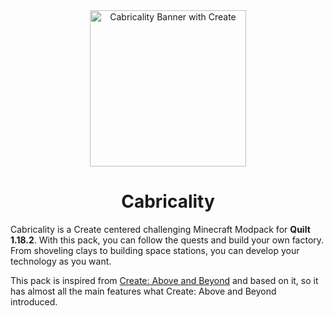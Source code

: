 <div align="center"> <img src="https://github.com/DM-Earth/Cabricality/blob/packwiz/1.18.2/quilt/dev/assets/cabricality_icon.png?raw=true" width = 250 alt="Cabricality Banner with Create"> </div>
<h1 align="center"> Cabricality </h1>

Cabricality is a Create centered challenging Minecraft Modpack for **Quilt 1.18.2**. With this pack, you can follow the quests and build your own factory. From shoveling clays to building space stations, you can develop your technology as you want.

This pack is inspired from [Create: Above and Beyond](https://github.com/simibubi/Above-and-Beyond) and based on it, so it has almost all the main features what Create: Above and Beyond introduced.